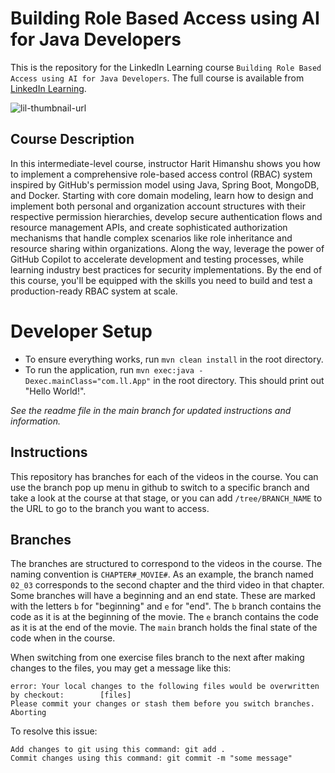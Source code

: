 # Building Role Based Access using AI for Java Developers
This is the repository for the LinkedIn Learning course `Building Role Based Access using AI for Java Developers`. The full course is available from [LinkedIn Learning][lil-course-url].

![lil-thumbnail-url]

## Course Description

In this intermediate-level course, instructor Harit Himanshu shows you how to implement a comprehensive role-based access control (RBAC) system inspired by GitHub's permission model using Java, Spring Boot, MongoDB, and Docker. Starting with core domain modeling, learn how to design and implement both personal and organization account structures with their respective permission hierarchies, develop secure authentication flows and resource management APIs, and create sophisticated authorization mechanisms that handle complex scenarios like role inheritance and resource sharing within organizations. Along the way, leverage the power of GitHub Copilot to accelerate development and testing processes, while learning industry best practices for security implementations. By the end of this course, you'll be equipped with the skills you need to build and test a production-ready RBAC system at scale.

# Developer Setup
- To ensure everything works, run `mvn clean install` in the root directory.
- To run the application, run `mvn exec:java -Dexec.mainClass="com.ll.App"` in the root directory. This should print out "Hello World!".

  
_See the readme file in the main branch for updated instructions and information._
## Instructions
This repository has branches for each of the videos in the course. You can use the branch pop up menu in github to switch to a specific branch and take a look at the course at that stage, or you can add `/tree/BRANCH_NAME` to the URL to go to the branch you want to access.

## Branches
The branches are structured to correspond to the videos in the course. The naming convention is `CHAPTER#_MOVIE#`. As an example, the branch named `02_03` corresponds to the second chapter and the third video in that chapter. 
Some branches will have a beginning and an end state. These are marked with the letters `b` for "beginning" and `e` for "end". The `b` branch contains the code as it is at the beginning of the movie. The `e` branch contains the code as it is at the end of the movie. The `main` branch holds the final state of the code when in the course.

When switching from one exercise files branch to the next after making changes to the files, you may get a message like this:

    error: Your local changes to the following files would be overwritten by checkout:        [files]
    Please commit your changes or stash them before you switch branches.
    Aborting

To resolve this issue:
	
    Add changes to git using this command: git add .
	Commit changes using this command: git commit -m "some message"


[0]: # (Replace these placeholder URLs with actual course URLs)

[lil-course-url]: https://www.linkedin.com/learning/building-role-based-access-using-ai-for-java-developers
[lil-thumbnail-url]: https://media.licdn.com/dms/image/v2/D4D0DAQGgdcuarTc-2g/learning-public-crop_675_1200/B4DZU_nMwgHIAY-/0/1740528996100?e=2147483647&v=beta&t=mpANNDzx3OeNVM_jFQEZZQaarf9biGmP3mArYg-iMfQ

